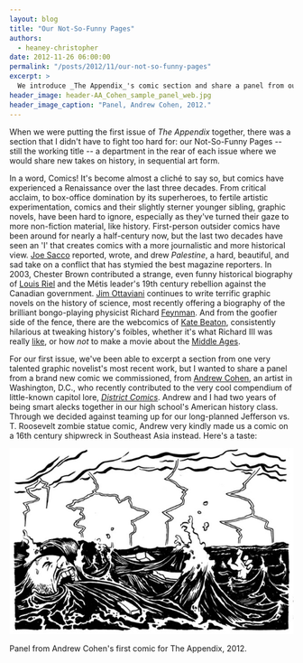 ```yaml
---
layout: blog
title: "Our Not-So-Funny Pages"
authors:
  - heaney-christopher
date: 2012-11-26 06:00:00
permalink: "/posts/2012/11/our-not-so-funny-pages"
excerpt: >
  We introduce _The Appendix_'s comic section and share a panel from our first issue, drawn by Andrew Cohen.
header_image: header-AA_Cohen_sample_panel_web.jpg
header_image_caption: "Panel, Andrew Cohen, 2012."
---
```

When we were putting the first issue of _The Appendix_ together, there was a section that I didn't have to fight too hard for: our Not-So-Funny Pages -- still the working title -- a department in the rear of each issue where we would share new takes on history, in sequential art form.

In a word, Comics! It's become almost a cliché to say so, but comics have experienced a Renaissance over the last three decades. From critical acclaim, to box-office domination by its superheroes, to fertile artistic experimentation, comics and their slightly sterner younger sibling, graphic novels, have been hard to ignore, especially as they've turned their gaze to more non-fiction material, like history.  First-person outsider comics have been around for nearly a half-century now, but the last two decades have seen an 'I' that creates comics with a more journalistic and more historical view. [Joe Sacco](http://www.fantagraphics.com/browse-shop/joe-sacco-2.html?vmcchk=1) reported, wrote, and drew _Palestine_, a hard, beautiful, and sad take on a conflict that has stymied the best magazine reporters. In 2003, Chester Brown contributed a strange, even funny historical biography of [Louis Riel](http://www.amazon.com/Louis-Riel-Comic-Strip-Chester-Brown/dp/1894937899) and the Métis leader's 19th century rebellion against the Canadian government. [Jim Ottaviani](http://www.gt-labs.com/) continues to write terrific graphic novels on the history of science, most recently offering a biography of the brilliant bongo-playing physicist Richard [Feynman](http://www.gt-labs.com/feynman.html). And from the goofier side of the fence, there are the webcomics of [Kate Beaton](http://www.harkavagrant.com/), consistently hilarious at tweaking history's foibles, whether it's what Richard III was really [like](http://www.harkavagrant.com/index.php?id=50), or how _not_ to make a movie about the [Middle Ages](http://www.harkavagrant.com/index.php?id=342).

For our first issue, we've been able to excerpt a section from one very talented graphic novelist's most recent work, but I wanted to share a panel from a brand new comic we commissioned, from [Andrew Cohen](http://howzitfunnies.blogspot.com/), an artist in Washington, D.C., who recently contributed to the very cool compendium of little-known capitol lore, [_District Comics_](http://www.amazon.com/District-Comics-Unconventional-History-Washington/dp/1555917518/ref=sr_1_1?ie=UTF8&qid=1346929841&sr=8-1&keywords=district+comics). Andrew and I had two years of being smart alecks together in our high school's American history class. Through we decided against teaming up for our long-planned Jefferson vs. T. Roosevelt zombie statue comic, Andrew very kindly made us a comic on a 16th century shipwreck in Southeast Asia instead. Here's a taste:

<div class="inline-image">
    <a rel="lightbox" href="/images/blog/2012/11/AA_Cohen_sample_panel_web-large.jpg"><img src="/images/blog/2012/11/AA_Cohen_sample_panel_web-medium.jpg" width="640" alt="If you want" /></a>
    <p class="caption">
        <span class="credit"></span>
        Panel from Andrew Cohen's first comic for The Appendix, 2012.
    </p>
</div>